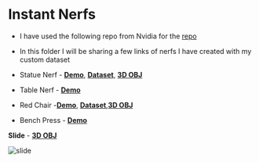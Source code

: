 # Instant Nerfs

* I have used the following repo from Nvidia for the [repo](https://github.com/NVlabs/instant-ngp)

* In this folder I will be sharing a few links of nerfs I have created with my custom dataset

* Statue Nerf - **[Demo](https://www.linkedin.com/posts/pavan-kumar-reddy-kunchala_instantngp-nvidia-ai-activity-6923367465410334720-6c1H?utm_source=linkedin_share&utm_medium=member_desktop_web)**, **[Dataset](https://drive.google.com/file/d/13mSKSRCVKXsvCxsemSZjB4jk8W06mKa0/view?usp=sharing)**, [**3D OBJ**](https://drive.google.com/file/d/1wSapap-6pNoXnUuaGsY61JO4Ho5vIwys/view?usp=sharing)

* Table Nerf - **[Demo](https://www.linkedin.com/posts/pavan-kumar-reddy-kunchala_instantnerf-nvidia-ai-activity-6925130304340836352-wKOU?utm_source=linkedin_share&utm_medium=member_desktop_web)** 

* Red Chair -**[Demo](https://www.linkedin.com/posts/pavan-kumar-reddy-kunchala_deeplearning-computervision-unity-activity-6927277638537355264-_1Mv?utm_source=linkedin_share&utm_medium=member_desktop_web)**, **[Dataset](https://drive.google.com/file/d/1fQeZ2fNt6TpdZJdpMfu29620ct5bP4wE/view?usp=sharing)**,[**3D OBJ**](https://drive.google.com/file/d/1fQeZ2fNt6TpdZJdpMfu29620ct5bP4wE/view?usp=sharing)


* Bench Press - [**Demo**](https://www.linkedin.com/posts/pavan-kumar-reddy-kunchala_instantnerfs-nvidia-ai-activity-6926232356726992896-oCc5?utm_source=linkedin_share&utm_medium=member_desktop_web)

**Slide** - [**3D OBJ**](https://drive.google.com/file/d/1hOzPzqZ-bLR-XLxIKJJJRJYDKcLPJDvX/view?usp=sharing)


![slide](https://github.com/Pavankunchala/Work-Showcase/blob/master/Slide%20Gif.gif)

